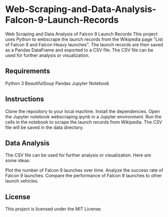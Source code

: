 # Web-Scraping-and-Data-Analysis-Falcon-9-Launch-Records

Web Scraping and Data Analysis of Falcon 9 Launch Records
This project uses Python to webscrape the launch records from the Wikipedia page "List of Falcon 9 and Falcon Heavy launches". The launch records are then saved as a Pandas DataFrame and exported to a CSV file. The CSV file can be used for further analysis or visualization.

## Requirements
Python 3
BeautifulSoup
Pandas
Jupyter Notebook
## Instructions
Clone the repository to your local machine.
Install the dependencies.
Open the Jupyter notebook webscraping.ipynb in a Jupyter environment.
Run the cells in the notebook to scrape the launch records from Wikipedia.
The CSV file will be saved in the data directory.
## Data Analysis
The CSV file can be used for further analysis or visualization. Here are some ideas:

Plot the number of Falcon 9 launches over time.
Analyze the success rate of Falcon 9 launches.
Compare the performance of Falcon 9 launches to other launch vehicles.
## License
This project is licensed under the MIT License.
